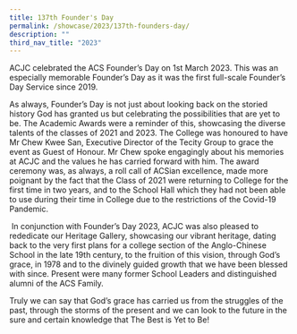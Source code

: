 ```yaml
---
title: 137th Founder's Day
permalink: /showcase/2023/137th-founders-day/
description: ""
third_nav_title: "2023"
---
```

ACJC celebrated the ACS Founder’s Day on 1st March 2023. This was an especially memorable Founder’s Day as it was the first full-scale Founder’s Day Service since 2019. 

  

As always, Founder’s Day is not just about looking back on the storied history God has granted us but celebrating the possibilities that are yet to be. The Academic Awards were a reminder of this, showcasing the diverse talents of the classes of 2021 and 2023. The College was honoured to have Mr Chew Kwee San, Executive Director of the Tecity Group to grace the event as Guest of Honour. Mr Chew spoke engagingly about his memories at ACJC and the values he has carried forward with him. The award ceremony was, as always, a roll call of ACSian excellence, made more poignant by the fact that the Class of 2021 were returning to College for the first time in two years, and to the School Hall which they had not been able to use during their time in College due to the restrictions of the Covid-19 Pandemic.

  

 In conjunction with Founder’s Day 2023, ACJC was also pleased to rededicate our Heritage Gallery, showcasing our vibrant heritage, dating back to the very first plans for a college section of the Anglo-Chinese School in the late 19th century, to the fruition of this vision, through God’s grace, in 1978 and to the divinely guided growth that we have been blessed with since. Present were many former School Leaders and distinguished alumni of the ACS Family. 

  

Truly we can say that God’s grace has carried us from the struggles of the past, through the storms of the present and we can look to the future in the sure and certain knowledge that The Best is Yet to Be!